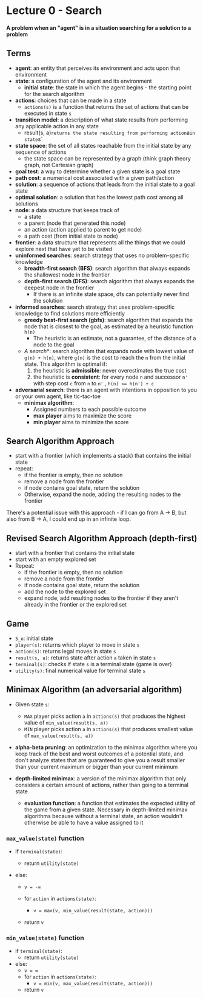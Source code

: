 # Lecture 0 - Search

#### A problem when an "agent" is in a situation searching for a solution to a problem

## Terms

- **agent**: an entity that perceives its environment and acts upon that environment
- **state**: a configuration of the agent and its environment
  - **initial state**: the state in which the agent begins - the starting point for the search algorithm
- **actions**: choices that can be made in a state
  - `actions(s)` is a function that returns the set of actions that can be executed in state `s`
- **transition model**: a description of what state results from performing any applicable action in any state
  - result(s, a)` returns the state resulting from performing action `a` in state `s`
- **state space**: the set of all states reachable from the initial state by any sequence of actions
  - the state space can be represented by a graph (think graph theory graph, not Cartesian graph)
- **goal test**: a way to determine whether a given state is a goal state
- **path cost**: a numerical cost associated with a given path/action
- **solution**: a sequence of actions that leads from the initial state to a goal state
- **optimal solution**: a solution that has the lowest path cost among all solutions
- **node**: a data structure that keeps track of
  - a state
  - a parent (node that generated this node)
  - an action (action applied to parent to get node)
  - a path cost (from initial state to node)
- **frontier**: a data structure that represents all the things that we could explore next that have yet to be visited
- **uninformed searches**: search strategy that uses no problem-specific knowledge
  - **breadth-first search (BFS)**: search algorithm that always expands the shallowest node in the frontier
  - **depth-first search (DFS)**:  search algorithm that always expands the deepest node in the frontier
    - If there is an infinite state space, dfs can potentially never find the solution
- **informed searches**: search strategy that uses problem-specific knowledge to find solutions more efficiently
  - **greedy best-first search (gbfs)**: search algorithm that expands the node that is closest to the goal, as estimated by a heuristic function `h(n)`
    - The heuristic is an estimate, not a guarantee, of the distance of a node to the goal
  - **A* search**: search algorithm that expands node with lowest value of `g(n) + h(n)`, where `g(n)` is the cost to reach the `n` from the initial state. This algorithm is optimal if:
    1. the heuristic is **admissible**: never overestimates the true cost
    2. the heuristic is **consistent**: for every node `n` and successor `n'` with step cost `c` from `n` to `n'` , `h(n) <= h(n') + c` 
- **adversarial search**: there is an agent with intentions in opposition to you or your own agent, like tic-tac-toe
  - **minimax algorithm**:
    - Assigned numbers to each possible outcome
    - **max player** aims to maximize the score
    - **min player** aims to minimize the score



## Search Algorithm Approach

* start with a frontier (which implements a stack) that contains the initial state
* repeat:
  * if the frontier is empty, then no solution
  * remove a node from the frontier
  * if node contains goal state, return the solution
  * Otherwise, expand the node, adding the resulting nodes to the frontier

There's a potential issue with this approach - if I can go from A -> B, but also from B -> A, I could end up in an infinite loop.



## Revised Search Algorithm Approach (depth-first)

- start with a frontier that contains the initial state
- start with an empty explored set
- Repeat:
  - if the frontier is empty, then no solution
  - remove a node from the frontier
  - if node contains goal state, return the solution
  - add the node to the explored set
  - expand node, add resulting nodes to the frontier if they aren't already in the frontier or the explored set



## Game

- `S_o`: initial state
- `player(s)`: returns which player to move in state `s`
- `action(s)`: returns legal moves in state `s`
- `result(s, a)`: returns state after action `a` taken in state `s` 
- `terminal(s)`: checks if state `s` is a terminal state (game is over)
- `utility(s)`: final numerical value for terminal state `s`



## Minimax Algorithm (an adversarial algorithm)

- Given state `s`:

  - `MAX` player picks action `a` in `actions(s)` that produces the highest value of `min_value(result(s, a))`
  - `MIN` player picks action `a` in `actions(s)` that produces smallest value of `max_value(result(s, a))`

- **alpha-beta pruning**: an optimization to the minimax algorithm where you keep track of the best and worst outcomes of a potential state, and don't analyze states that are guaranteed to give you a result smaller than your current maximum or bigger than your current minimum

- **depth-limited minimax**: a version of the minimax algorithm that only considers a certain amount of actions, rather than going to a terminal state

  - **evaluation function**: a function that estimates the expected utility of the game from a given state. Necessary in depth-limited minimax algorithms because without a terminal state, an action wouldn't otherwise be able to have a value assigned to it

  

### `max_value(state)` function

- if `terminal(state)`:

  - return `utility(state)`

- else:

  - `v = -∞`

  - for `action` in `actions(state)`:

    - `v = max(v, min_value(result(state, action)))`

  - return `v`

    

### `min_value(state)` function

- if `terminal(state)`:
  - return `utility(state)`
- else:
  - `v = ∞`
  - for `action` in `actions(state)`:
    - `v = min(v, max_value(result(state, action)))`
  - return `v`
